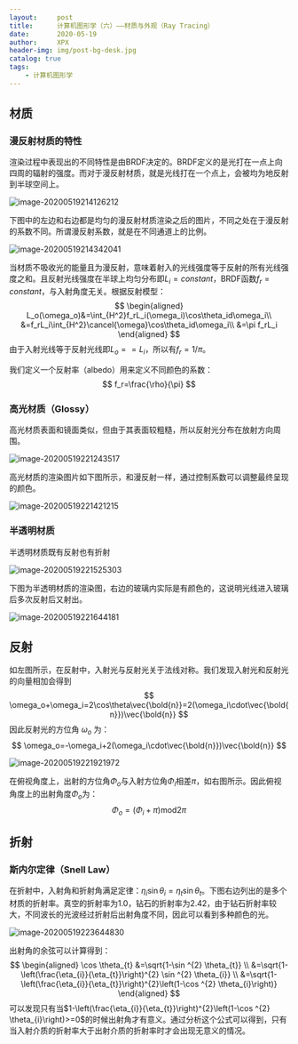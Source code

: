 ```yaml
---
layout:     post
title:      计算机图形学（六）——材质与外观（Ray Tracing）
date:       2020-05-19
author:     XPX
header-img: img/post-bg-desk.jpg
catalog: true
tags:
    - 计算机图形学
---
```


## 材质

### 漫反射材质的特性

渲染过程中表现出的不同特性是由BRDF决定的。BRDF定义的是光打在一点上向四周的辐射的强度。而对于漫反射材质，就是光线打在一个点上，会被均为地反射到半球空间上。

![image-20200519214126212](https://xpx-picbed.oss-cn-beijing.aliyuncs.com//blog/2020/05/image-20200519214126212.png)

下图中的左边和右边都是均匀的漫反射材质渲染之后的图片，不同之处在于漫反射的系数不同。所谓漫反射系数，就是在不同通道上的比例。

![image-20200519214342041](https://xpx-picbed.oss-cn-beijing.aliyuncs.com//blog/2020/05/image-20200519214342041.png)

当材质不吸收光的能量且为漫反射，意味着射入的光线强度等于反射的所有光线强度之和。且反射光线强度在半球上均匀分布即$L_i=constant$，BRDF函数$f_r=constant$，与入射角度无关。根据反射模型：
$$
\begin{aligned}
L_o(\omega_o)&=\int_{H^2}f_rL_i(\omega_i)\cos\theta_id\omega_i\\
&=f_rL_i\int_{H^2}\cancel{\omega}\cos\theta_id\omega_i\\
&=\pi f_rL_i
\end{aligned}
$$
由于入射光线等于反射光线即$L_o==L_i$，所以有$f_r=1/\pi$。

我们定义一个反射率（albedo）用来定义不同颜色的系数：
$$
f_r=\frac{\rho}{\pi}
$$

### 高光材质（Glossy）

高光材质表面和镜面类似，但由于其表面较粗糙，所以反射光分布在放射方向周围。

![image-20200519221243517](https://xpx-picbed.oss-cn-beijing.aliyuncs.com//blog/2020/05/image-20200519221243517.png)

高光材质的渲染图片如下图所示，和漫反射一样，通过控制系数可以调整最终呈现的颜色。

![image-20200519221421215](https://xpx-picbed.oss-cn-beijing.aliyuncs.com//blog/2020/05/image-20200519221421215.png)

### 半透明材质

半透明材质既有反射也有折射

![image-20200519221525303](https://xpx-picbed.oss-cn-beijing.aliyuncs.com//blog/2020/05/image-20200519221525303.png)

下图为半透明材质的渲染图，右边的玻璃内实际是有颜色的，这说明光线进入玻璃后多次反射后又射出。

![image-20200519221644181](https://xpx-picbed.oss-cn-beijing.aliyuncs.com//blog/2020/05/image-20200519221644181.png)

## 反射

如左图所示，在反射中，入射光与反射光关于法线对称。我们发现入射光和反射光的向量相加会得到
$$
\omega_o+\omega_i=2\cos\theta\vec{\bold{n}}=2(\omega_i\cdot\vec{\bold{n}})\vec{\bold{n}}
$$
因此反射光的方位角 $\omega_o$ 为：
$$
\omega_o=-\omega_i+2(\omega_i\cdot\vec{\bold{n}})\vec{\bold{n}}
$$


<img src="https://xpx-picbed.oss-cn-beijing.aliyuncs.com//blog/2020/05/image-20200519221921972.png" alt="image-20200519221921972"  />

在俯视角度上，出射的方位角$\Phi_o$与入射方位角$\Phi_i$相差$\pi$，如右图所示。因此俯视角度上的出射角度$\Phi_o$为：
$$
\Phi_o=(\Phi_i+\pi)\text{mod}2\pi
$$

## 折射

### 斯内尔定律（Snell Law）

在折射中，入射角和折射角满足定律：$\eta_i\sin\theta_i=\eta_t\sin\theta_t$。下图右边列出的是多个材质的折射率。真空的折射率为1.0，钻石的折射率为2.42，由于钻石折射率较大，不同波长的光波经过折射后出射角度不同，因此可以看到多种颜色的光。

![image-20200519223644830](https://xpx-picbed.oss-cn-beijing.aliyuncs.com//blog/2020/05/image-20200519223644830.png)

出射角的余弦可以计算得到：
$$
\begin{aligned}
\cos \theta_{t} &=\sqrt{1-\sin ^{2} \theta_{t}} \\
&=\sqrt{1-\left(\frac{\eta_{i}}{\eta_{t}}\right)^{2} \sin ^{2} \theta_{i}} \\
&=\sqrt{1-\left(\frac{\eta_{i}}{\eta_{t}}\right)^{2}\left(1-\cos ^{2} \theta_{i}\right)}
\end{aligned}
$$
可以发现只有当$1-\left(\frac{\eta_{i}}{\eta_{t}}\right)^{2}\left(1-\cos ^{2} \theta_{i}\right)>=0$的时候出射角才有意义。通过分析这个公式可以得到，只有当入射介质的折射率大于出射介质的折射率时才会出现无意义的情况。